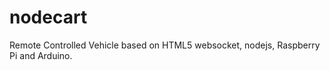 nodecart
========

Remote Controlled Vehicle based on HTML5 websocket, nodejs, Raspberry Pi and Arduino.
